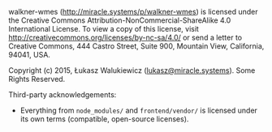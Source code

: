 walkner-wmes (http://miracle.systems/p/walkner-wmes) is licensed under the Creative Commons Attribution-NonCommercial-ShareAlike 4.0 International License.
To view a copy of this license, visit http://creativecommons.org/licenses/by-nc-sa/4.0/ or send a letter to Creative Commons, 444 Castro Street, Suite 900, Mountain View, California, 94041, USA.

Copyright (c) 2015, Łukasz Walukiewicz (lukasz@miracle.systems). Some Rights Reserved.

Third-party acknowledgements:

  - Everything from `node_modules/` and `frontend/vendor/` is licensed under its own terms (compatible, open-source licenses).
